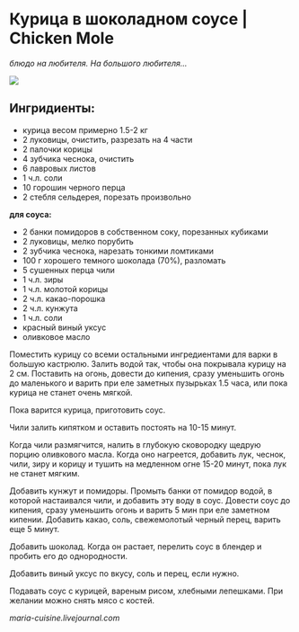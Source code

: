 # Курица в шоколадном соусе \| Chicken Mole

_блюдо на любителя. На большого любителя..._

![](https://s-media-cache-ak0.pinimg.com/236x/3b/10/84/3b1084575ed5cc6ee7b3665222d77a81.jpg)

## Ингридиенты:

* курица весом примерно 1.5-2 кг
* 2 луковицы, очистить, разрезать на 4 части
* 2 палочки корицы
* 4 зубчика чеснока, очистить
* 6 лавровых листов
* 1 ч.л. соли
* 10 горошин черного перца
* 2 стебля сельдерея, порезать произвольно

**для соуса:**

* 2 банки помидоров в собственном соку, порезанных кубиками
* 2 луковицы, мелко порубить
* 2 зубчика чеснока, нарезать тонкими ломтиками
* 100 г хорошего темного шоколада \(70%\), разломать
* 5 сушенных перца чили
* 1 ч.л. зиры
* 1 ч.л. молотой корицы
* 2 ч.л. какао-порошка
* 2 ч.л. кунжута
* 1 ч.л. соли
* красный виный уксус
* оливковое масло

Поместить курицу со всеми остальными ингредиентами для варки в большую кастрюлю. Залить водой так, чтобы она покрывала курицу на 2 см. Поставить на огонь, довести до кипения, сразу уменьшить огонь до маленького и варить при еле заметных пузырьках 1.5 часа, или пока курица не станет очень мягкой.

Пока варится курица, приготовить соус.

Чили залить кипятком и оставить постоять на 10-15 минут.

Когда чили размягчится, налить в глубокую сковородку щедрую порцию оливкового масла. Когда оно нагреется, добавить лук, чеснок, чили, зиру и корицу и тушить на медленном огне 15-20 минут, пока лук не станет мягким.

Добавить кунжут и помидоры. Промыть банки от помидор водой, в которой настаивался чили, и добавить эту воду в соус. Довести соус до кипения, сразу уменьшить огонь и варить 5 мин при еле заметном кипении. Добавить какао, соль, свежемолотый черный перец, варить еще 5 минут.

Добавить шоколад. Когда он растает, перелить соус в блендер и пробить его до однородности.

Добавить виный уксус по вкусу, соль и перец, если нужно.

Подавать соус с курицей, вареным рисом, хлебными лепешками. При желании можно снять мясо с костей.

_maria-cuisine.livejournal.com_

